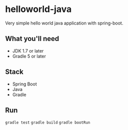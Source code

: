 # helloworld-java
Very simple hello world java application with spring-boot.

## What you'll need
- JDK 1.7 or later
- Gradle 5 or later

## Stack
- Spring Boot
- Java
- Gradle

## Run
`gradle test`
`gradle build`
`gradle bootRun`
